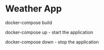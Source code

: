 # Weather App

docker-compose build

docker-compose up - start the application

docker-compose down - stop the application

